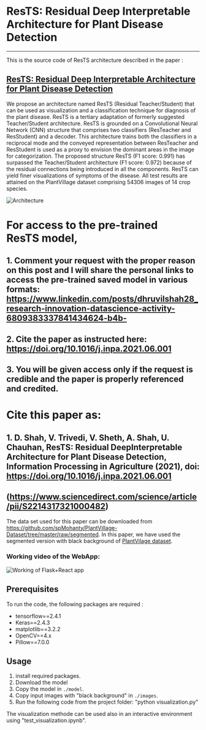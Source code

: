 # ResTS: Residual Deep Interpretable Architecture for Plant Disease Detection
---
This is the source code of ResTS architecture described in the paper : 
## [ResTS: Residual Deep Interpretable Architecture for Plant Disease Detection](https://www.sciencedirect.com/science/article/pii/S2214317321000482)

We propose an architecture named ResTS (Residual Teacher/Student) that can be used as visualization and a classification technique for diagnosis of the plant disease. ResTS is a tertiary adaptation of formerly suggested Teacher/Student architecture. ResTS is grounded on a Convolutional Neural Network (CNN) structure that comprises two classifiers (ResTeacher and ResStudent) and a decoder. This architecture trains both the classifiers in a reciprocal mode and the conveyed representation between ResTeacher and ResStudent is used as a proxy to envision the dominant areas in the image for categorization. The proposed structure ResTS (F1 score: 0.991) has surpassed the Teacher/Student architecture (F1 score: 0.972) because of the residual connections being introduced in all the components. ResTS can yield finer visualizations of symptoms of the disease. All test results are attained on the PlantVillage dataset comprising 54306 images of 14 crop species.

![Architecture](https://github.com/jackfrost1411/Residual_Teacher_Student/blob/master/ResTS%20architecture/ResTS400dpi.png)

# For access to the pre-trained ResTS model,
## 1. Comment your request with the proper reason on this post and I will share the personal links to access the pre-trained saved model in various formats: https://www.linkedin.com/posts/dhruvilshah28_research-innovation-datascience-activity-6809383337841434624-b4b-
## 2. Cite the paper as instructed here: https://doi.org/10.1016/j.inpa.2021.06.001
## 3. You will be given access only if the request is credible and the paper is properly referenced and credited.

# Cite this paper as:
## 1. D.  Shah,  V.  Trivedi,  V.  Sheth,  A.  Shah,  U.  Chauhan,  ResTS:  Residual  DeepInterpretable Architecture for Plant Disease Detection, Information Processing in Agriculture (2021), doi: https://doi.org/10.1016/j.inpa.2021.06.001
## (https://www.sciencedirect.com/science/article/pii/S2214317321000482)

The data set used for this paper can be downloaded from https://github.com/spMohanty/PlantVillage-Dataset/tree/master/raw/segmented. In this paper, we have used the segmented version with black background of [PlantVilage dataset](https://github.com/spMohanty/PlantVillage-Dataset).

### Working video of the WebApp:
![Working of Flask+React app](https://github.com/jackfrost1411/Residual_Teacher_Student/blob/master/Flask%20%2B%20ReactApp%20source%20code/Working%20of%20React%20app.gif)

## Prerequisites
To run the code, the following packages are required :

* tensorflow==2.4.1
* Keras==2.4.3
* matplotlib==3.2.2
* OpenCV==4.x
* Pillow==7.0.0



## Usage
1. install required packages.
2. Download the model
3. Copy the model in `./model`.
4. Copy input images with "black background"  in `./images`.
5. Run the following code from the project folder:
"python visualization.py"

The visualization methode can be used also in an interactive environment using "test_visualization.ipynb".
